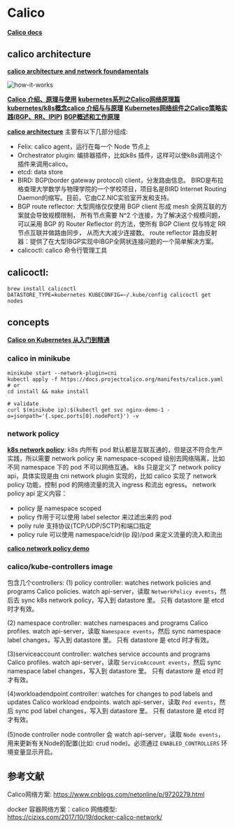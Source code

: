 
# Calico
**[Calico docs](https://docs.projectcalico.org/introduction/)**

## calico architecture
**[calico architecture and network foundamentals](https://www.tigera.io/video/tigera-calico-fundamentals)**

![how-it-works](./imgs/how-it-works.png)

**[Calico 介绍、原理与使用](https://mp.weixin.qq.com/s/rhR1bfVrB4PnSZX1BTFNDg)**
**[kubernetes系列之Calico网络原理篇](https://kuaibao.qq.com/s/20200111AZOTQ200)**
**[kubernetes/k8s概念calico 介绍与与原理](https://blog.csdn.net/zhonglinzhang/article/details/97613927)**
**[Kubernetes网络组件之Calico策略实践(BGP、RR、IPIP)](https://blog.51cto.com/14143894/2463392)**
**[BGP概述和工作原理](https://blog.csdn.net/x503809622/article/details/82629474)**

**[calico architecture](https://docs.projectcalico.org/reference/architecture/overview)** 主要有以下几部分组成:
* Felix: calico agent，运行在每一个 Node 节点上
* Orchestrator plugin: 编排器插件，比如k8s 插件，这样可以使k8s调用这个插件来调用calico。
* etcd: data store
* BIRD: BGP(border gateway protocol) client，分发路由信息。
BIRD是布拉格查理大学数学与物理学院的一个学校项目，项目名是BIRD Internet Routing Daemon的缩写。目前，它由CZ.NIC实验室开发和支持。
* BGP route reflector: 大型网络仅仅使用 BGP client 形成 mesh 全网互联的方案就会导致规模限制，
所有节点需要 N^2 个连接，为了解决这个规模问题，可以采用 BGP 的 Router Reflector 的方法，使所有 BGP Client 仅与特定 RR 节点互联并做路由同步，
从而大大减少连接数。
route reflector 路由反射器：提供了在大型IBGP实现中IBGP全网状连接问题的一个简单解决方案。
* calicoctl: calico 命令行管理工具

## calicoctl:
```shell script
brew install calicoctl
DATASTORE_TYPE=kubernetes KUBECONFIG=~/.kube/config calicoctl get nodes
```

## concepts
**[Calico on Kubernetes 从入门到精通](https://www.kubernetes.org.cn/4960.html)**


### calico in minikube
```shell script
minikube start --network-plugin=cni
kubectl apply -f https://docs.projectcalico.org/manifests/calico.yaml
# or
cd install && make install

# validate
curl $(minikube ip):$(kubectl get svc nginx-demo-1 -o=jsonpath='{.spec.ports[0].nodePort}') -v
```

### network policy
**[k8s network policy](https://docs.projectcalico.org/security/kubernetes-network-policy)**:
k8s 内所有 pod 默认都是互联互通的，但是这不符合生产实践，所以需要 network policy 来 namespace-scoped 级别去网络隔离，比如不同 namespace 下的 pod 不可以网络互通。
k8s 只是定义了 network policy api，具体实现是由 cni network plugin 实现的，比如 calico 实现了 network policy 功能，控制 pod 的网络流量的流入 ingress 和流出 egress。
network policy api 定义内容：
* policy 是 namespace scoped
* policy 作用于可以使用 label selector 来过滤出来的 pod
* poliy rule 支持协议(TCP/UDP/SCTP)和端口指定
* policy rule 可以使用 namespace/cidr(ip 段)/pod 来定义流量的流入和流出 

**[calico network policy demo](https://docs.projectcalico.org/security/tutorials/kubernetes-policy-demo/kubernetes-demo)** 


### calico/kube-controllers image
包含几个controllers:
(1) policy controller: watches network policies and programs Calico policies.
watch api-server，读取 `NetworkPolicy events`，然后去 sync k8s network policy，写入到 datastore 里。
只有 datastore 是 etcd 时才有效。

(2) namespace controller: watches namespaces and programs Calico profiles.
watch api-server，读取 `Namespace events`，然后 sync namespace label changes，写入到 datastore 里。
只有 datastore 是 etcd 时才有效。

(3)serviceaccount controller: watches service accounts and programs Calico profiles.
watch api-server，读取 `ServiceAccount events`，然后 sync namespace label changes，写入到 datastore 里。
只有 datastore 是 etcd 时才有效。

(4)workloadendpoint controller: watches for changes to pod labels and updates Calico workload endpoints.
watch api-server，读取 `Pod events`，然后 sync pod label changes，写入到 datastore 里。
只有 datastore 是 etcd 时才有效。

(5)node controller 
node controller 会 watch api-server，读取 `Node events`，用来更新有关Node的配置(比如: crud node)。必须通过 `ENABLED_CONTROLLERS` 环境变量显示开启。









## 参考文献
Calico网络方案: https://www.cnblogs.com/netonline/p/9720279.html

docker 容器网络方案：calico 网络模型: https://cizixs.com/2017/10/19/docker-calico-network/




